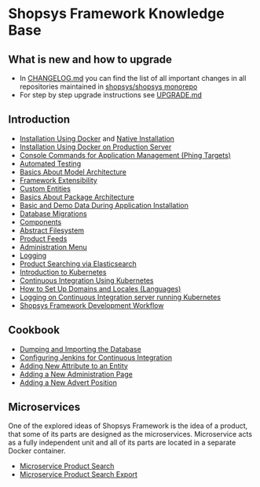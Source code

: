 # Shopsys Framework Knowledge Base

## What is new and how to upgrade
* In [CHANGELOG.md](../CHANGELOG.md) you can find the list of all important changes in all repositories maintained in [shopsys/shopsys monorepo](https://github.com/shopsys/shopsys/)
* For step by step upgrade instructions see [UPGRADE.md](../UPGRADE.md)

## Introduction
* [Installation Using Docker](installation/installation-using-docker.md) and [Native Installation](installation/native-installation.md) 
* [Installation Using Docker on Production Server](installation/installation-using-docker-on-production-server.md)
* [Console Commands for Application Management (Phing Targets)](./introduction/console-commands-for-application-management-phing-targets.md)
* [Automated Testing](./introduction/automated-testing.md)
* [Basics About Model Architecture](./introduction/basics-about-model-architecture.md)
* [Framework Extensibility](introduction/framework-extensibility.md)
* [Custom Entities](introduction/custom-entities.md)
* [Basics About Package Architecture](./introduction/basics-about-package-architecture.md)
* [Basic and Demo Data During Application Installation](introduction/basic-and-demo-data-during-application-installation.md)
* [Database Migrations](./introduction/database-migrations.md)
* [Components](./introduction/components.md)
* [Abstract Filesystem](./introduction/abstract-filesystem.md)
* [Product Feeds](./introduction/product-feeds.md)
* [Administration Menu](./introduction/administration-menu.md)
* [Logging](./introduction/logging.md)
* [Product Searching via Elasticsearch](./introduction/product-search-via-elasticsearch.md)
* [Introduction to Kubernetes](/docs/kubernetes/introduction-to-kubernetes.md)
* [Continuous Integration Using Kubernetes](/docs/kubernetes/continuous-integration-using-kubernetes.md)
* [How to Set Up Domains and Locales (Languages)](./introduction/how-to-set-up-domains-and-locales.md)
* [Logging on Continuous Integration server running Kubernetes](/docs/kubernetes/logging-on-continuous-integration-server-running-kubernetes.md)
* [Shopsys Framework Development Workflow](introduction/shopsys-framework-development-workflow.md)

## Cookbook
* [Dumping and Importing the Database](./cookbook/dumping-and-importing-the-database.md)
* [Configuring Jenkins for Continuous Integration](./cookbook/jenkins-configuration.md)
* [Adding New Attribute to an Entity](./cookbook/adding-new-attribute-to-an-entity.md)
* [Adding a New Administration Page](./cookbook/adding-a-new-administration-page.md)
* [Adding a New Advert Position](./cookbook/adding-a-new-advert-position.md)

## Microservices
One of the explored ideas of Shopsys Framework is the idea of a product, that some of its parts are designed as the microservices.
Microservice acts as a fully independent unit and all of its parts are located in a separate Docker container.
* [Microservice Product Search](https://github.com/shopsys/microservice-product-search)
* [Microservice Product Search Export](https://github.com/shopsys/microservice-product-search-export)
